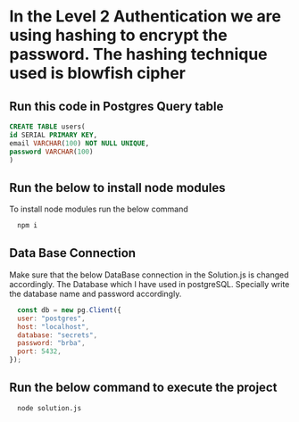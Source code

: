 # In the Level 2 Authentication we are using hashing to encrypt the password. The hashing technique used is blowfish cipher
## Run this code in Postgres Query table

```SQL
CREATE TABLE users(
id SERIAL PRIMARY KEY,
email VARCHAR(100) NOT NULL UNIQUE,
password VARCHAR(100)
)
```


## Run the below to install node modules

To install node modules run the below command

```bash
  npm i
```


## Data Base Connection

Make sure that the below DataBase connection in the Solution.js is changed accordingly. The Database which I have used in postgreSQL. Specially write the database name and password accordingly.

```javascript
  const db = new pg.Client({
  user: "postgres",
  host: "localhost",
  database: "secrets",
  password: "brba",
  port: 5432,
});
```


## Run the below command to execute the project



```bash
  node solution.js
```

